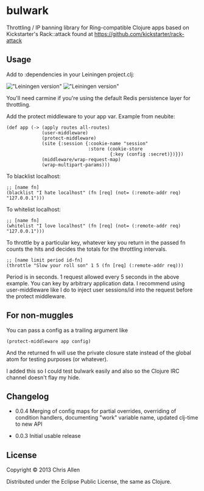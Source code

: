# bulwark

Throttling / IP banning library for Ring-compatible Clojure apps based on Kickstarter's Rack::attack found at https://github.com/kickstarter/rack-attack

## Usage

Add to :dependencies in your Leiningen project.clj:

!["Leiningen version"](https://clojars.org/bulwark/latest-version.svg)
!["Leiningen version"](https://clojars.org/com.taoensso/carmine/latest-version.svg)

You'll need carmine if you're using the default Redis persistence layer for throttling.

Add the protect middleware to your app var. Example from neubite:

    (def app (-> (apply routes all-routes)
                 (user-middleware)
                 (protect-middleware)
                 (site {:session {:cookie-name "session"
                                  :store (cookie-store
                                          {:key (config :secret)})}})
                 (middleware/wrap-request-map)
                 (wrap-multipart-params)))

To blacklist localhost:

    ;; [name fn]
    (blacklist "I hate localhost" (fn [req] (not= (:remote-addr req) "127.0.0.1")))

To whitelist localhost:

    ;; [name fn]
    (whitelist "I love localhost" (fn [req] (not= (:remote-addr req) "127.0.0.1")))

To throttle by a particular key, whatever key you return in the passed fn counts the hits and decides the totals for the throttling intervals.

    ;; [name limit period id-fn]
    (throttle "Slow your roll son" 1 5 (fn [req] (:remote-addr req)))

Period is in seconds. 1 request allowed every 5 seconds in the above example. You can key by arbitrary application data. I recommend using user-middleware like I do to inject user sessions/id into the request before the protect middleware.

## For non-muggles

You can pass a config as a trailing argument like

    (protect-middleware app config)

And the returned fn will use the private closure state instead of the global atom for testing purposes (or whatever).

I added this so I could test bulwark easily and also so the Clojure IRC channel doesn't flay my hide.

## Changelog

* 0.0.4 Merging of config maps for partial overrides, overriding of condition handlers, documenting "work" variable name, updated clj-time to new API

* 0.0.3 Initial usable release

## License

Copyright © 2013 Chris Allen

Distributed under the Eclipse Public License, the same as Clojure.
